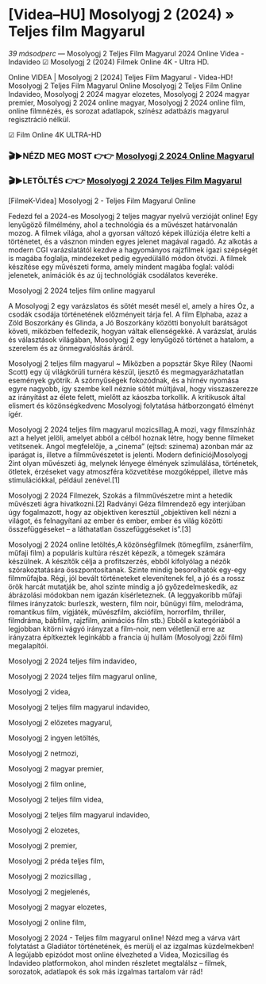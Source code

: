 # [Videa–HU] Mosolyogj 2 (2024) » Teljes film Magyarul
_39 másodperc_ — Mosolyogj 2 Teljes Film Magyarul 2024 Online Videa - Indavideo ☑ Mosolyogj 2 (2024) Filmek Online 4K - Ultra HD.

Online VIDEA | Mosolyogj 2 [2024] Teljes Film Magyarul - Videa-HD! Mosolyogj 2 Teljes Film Magyarul Online Mosolyogj 2 Teljes Film Online Indavideo, Mosolyogj 2 2024 magyar elozetes, Mosolyogj 2 2024 magyar premier, Mosolyogj 2 2024 online magyar, Mosolyogj 2 2024 online film, online filmnézés, és sorozat adatlapok, színész adatbázis magyarul regisztráció nélkül.

☑ Film Online 4K ULTRA-HD

### 🎬▶NÉZD MEG MOST 👉👉 [Mosolyogj 2 2024 Online Magyarul](https://is.gd/6rJIXG)

### 🎬▶LETÖLTÉS 👉👉 [Mosolyogj 2 2024 Teljes Film Magyarul](https://is.gd/6rJIXG)

[FilmeK-Videa] Mosolyogj 2 - Teljes Film Magyarul Online

Fedezd fel a 2024-es Mosolyogj 2 teljes magyar nyelvű verzióját online! Egy lenyűgöző filmélmény, ahol a technológia és a művészet határvonalán mozog. A filmek világa, ahol a gyorsan változó képek illúziója életre kelti a történetet, és a vásznon minden egyes jelenet magával ragadó. Az alkotás a modern CGI varázslatától kezdve a hagyományos rajzfilmek igazi szépségét is magába foglalja, mindezeket pedig egyedülálló módon ötvözi. A filmek készítése egy művészeti forma, amely mindent magába foglal: valódi jelenetek, animációk és az új technológiák csodálatos keveréke.

Mosolyogj 2 2024 teljes film online magyarul

A Mosolyogj 2 egy varázslatos és sötét mesét mesél el, amely a híres Óz, a csodák csodája történetének előzményeit tárja fel. A film Elphaba, azaz a Zöld Boszorkány és Glinda, a Jó Boszorkány közötti bonyolult barátságot követi, miközben felfedezik, hogyan váltak ellenségekké. A varázslat, árulás és választások világában, Mosolyogj 2 egy lenyűgöző történet a hatalom, a szerelem és az önmegvalósítás áráról.

Mosolyogj 2 teljes film magyarul ~ Miközben a popsztár Skye Riley (Naomi Scott) egy új világkörüli turnéra készül, ijesztő és megmagyarázhatatlan események gyötrik. A szörnyűségek fokozódnak, és a hírnév nyomása egyre nagyobb, így szembe kell néznie sötét múltjával, hogy visszaszerezze az irányítást az élete felett, mielőtt az káoszba torkollik. A kritikusok által elismert és közönségkedvenc Mosolyogj folytatása hátborzongató élményt ígér.

Mosolyogj 2 2024 teljes film magyarul mozicsillag,A mozi, vagy filmszínház azt a helyet jelöli, amelyet abból a célból hoznak létre, hogy benne filmeket vetítsenek. Angol megfelelője, a „cinema” (ejtsd: szinema) azonban már az iparágat is, illetve a filmművészetet is jelenti. Modern definíciójMosolyogj 2int olyan művészeti ág, melynek lényege élmények szimulálása, történetek, ötletek, érzéseket vagy atmoszféra közvetítése mozgóképpel, illetve más stimulációkkal, például zenével.[1]

Mosolyogj 2 2024 Filmezek, Szokás a filmművészetre mint a hetedik művészeti ágra hivatkozni.[2] Radványi Géza filmrendező egy interjúban úgy fogalmazott, hogy az objektíven keresztül „objektíven kell nézni a világot, és felnagyítani az ember és ember, ember és világ közötti összefüggéseket – a láthatatlan összefüggéseket is”.[3]

Mosolyogj 2 2024 online letöltés,A közönségfilmek (tömegfilm, zsánerfilm, műfaji film) a populáris kultúra részét képezik, a tömegek számára készülnek. A készítők célja a profitszerzés, ebből kifolyólag a nézők szórakoztatására összpontosítanak. Szinte mindig besorolhatók egy-egy filmműfajba. Régi, jól bevált történeteket elevenítenek fel, a jó és a rossz örök harcát mutatják be, ahol szinte mindig a jó győzedelmeskedik, az ábrázolási módokban nem igazán kísérleteznek. (A leggyakoribb műfaji filmes irányzatok: burleszk, western, film noir, bűnügyi film, melodráma, romantikus film, vígjáték, művészfilm, akciófilm, horrorfilm, thriller, filmdráma, bábfilm, rajzfilm, animációs film stb.) Ebből a kategóriából a legjobban kitörni vágyó irányzat a film-noir, nem véletlenül erre az irányzatra építkeztek leginkább a francia új hullám (Mosolyogj 2zői film) megalapítói.

Mosolyogj 2 2024 teljes film indavideo,

Mosolyogj 2 2024 teljes film magyarul online,

Mosolyogj 2 videa,

Mosolyogj 2 teljes film magyarul indavideo,

Mosolyogj 2 előzetes magyarul,

Mosolyogj 2 ingyen letöltés,

Mosolyogj 2 netmozi,

Mosolyogj 2 magyar premier,

Mosolyogj 2 film online,

Mosolyogj 2 teljes film videa,

Mosolyogj 2 teljes film magyarul indavideo,

Mosolyogj 2 elozetes,

Mosolyogj 2 premier,

Mosolyogj 2 préda teljes film,

Mosolyogj 2 mozicsillag ,

Mosolyogj 2 megjelenés,

Mosolyogj 2 magyar elozetes,

Mosolyogj 2 online film,

Mosolyogj 2 2024 - Teljes film magyarul online! Nézd meg a várva várt folytatást a Gladiátor történetének, és merülj el az izgalmas küzdelmekben! A legújabb epizódot most online élvezheted a Videa, Mozicsillag és Indavideo platformokon, ahol minden részletet megtalálsz – filmek, sorozatok, adatlapok és sok más izgalmas tartalom vár rád!
